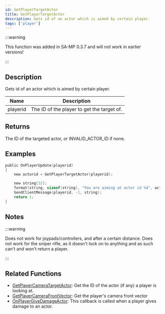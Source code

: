 ```yaml
---
id: GetPlayerTargetActor
title: GetPlayerTargetActor
description: Gets id of an actor which is aimed by certain player.
tags: ['player']
---
```


:::warning

This function was added in SA-MP 0.3.7 and will not work in earlier versions!

:::

## Description

Gets id of an actor which is aimed by certain player.


| Name | Description |
|------|-------------|
|playerid | The ID of the player to get the target of.|


## Returns

The ID of the targeted actor, or INVALID_ACTOR_ID if none.


## Examples


```c
public OnPlayerUpdate(playerid)
{
    new actorid = GetPlayerTargetActor(playerid);

    new string[32];
    format(string, sizeof(string), "You are aiming at actor id %d", actorid);
    SendClientMessage(playerid, -1, string);
    return 1;
}
```


## Notes

:::warning


 Does not work for joypads/controllers, and after a certain distance.
 Does not work for the sniper rifle, as it doesn't lock on to anything and as such can't and won't return a player.

:::


## Related Functions


-  [GetPlayerCameraTargetActor](../functions/GetPlayerCameraTargetActor.md): Get the ID of the actor (if any) a player is looking at.
-  [GetPlayerCameraFrontVector](../functions/GetPlayerCameraFrontVector.md): Get the player's camera front vector
-  [OnPlayerGiveDamageActor](../callbacks/OnPlayerGiveDamageActor.md): This callback is called when a player gives damage to an actor.